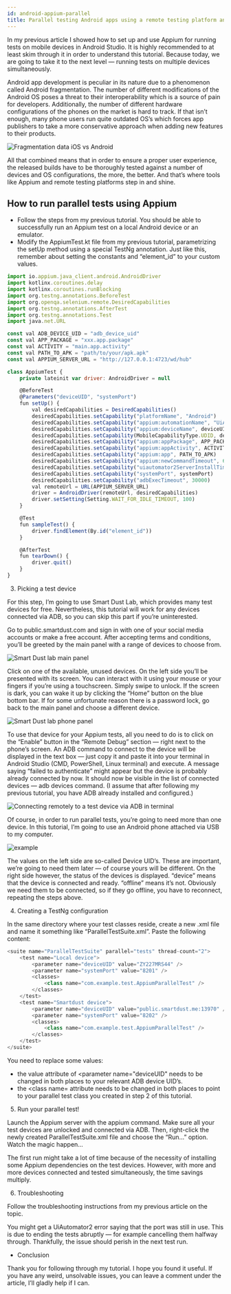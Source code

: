 ```yaml
---
id: android-appium-parallel
title: Parallel testing Android apps using a remote testing platform and Appium
---
```


In my previous article I showed how to set up and use Appium for running tests on mobile devices in Android Studio. It is highly recommended to at least skim through it in order to understand this tutorial. Because today, we are going to take it to the next level — running tests on multiple devices simultaneously.

Android app development is peculiar in its nature due to a phenomenon called Android fragmentation. The number of different modifications of the Android OS poses a threat to their interoperability which is a source of pain for developers. Additionally, the number of different hardware configurations of the phones on the market is hard to track. If that isn’t enough, many phone users run quite outdated OS’s which forces app publishers to take a more conservative approach when adding new features to their products.

![Fragmentation data iOS vs Android](/img/Fragmentation.webp)

All that combined means that in order to ensure a proper user experience, the released builds have to be thoroughly tested against a number of devices and OS configurations, the more, the better. And that’s where tools like Appium and remote testing platforms step in and shine.

## How to run parallel tests using Appium

- Follow the steps from my previous tutorial. You should be able to successfully run an Appium test on a local Android device or an emulator.
- Modify the AppiumTest.kt file from my previous tutorial, parametrizing the setUp method using a special TestNg annotation. Just like this, remember about setting the constants and “element_id” to your custom values.

```javascript
import io.appium.java_client.android.AndroidDriver
import kotlinx.coroutines.delay
import kotlinx.coroutines.runBlocking
import org.testng.annotations.BeforeTest
import org.openqa.selenium.remote.DesiredCapabilities
import org.testng.annotations.AfterTest
import org.testng.annotations.Test
import java.net.URL

const val ADB_DEVICE_UID = "adb_device_uid"
const val APP_PACKAGE = "xxx.app.package"
const val ACTIVITY = "main.app.activity"
const val PATH_TO_APK = "path/to/your/apk.apk"
const val APPIUM_SERVER_URL = "http://127.0.0.1:4723/wd/hub"

class AppiumTest {
    private lateinit var driver: AndroidDriver = null

    @BeforeTest
    @Parameters("deviceUID", "systemPort")
    fun setUp() {
        val desiredCapabilities = DesiredCapabilities()
        desiredCapabilities.setCapability("platformName", "Android")
        desiredCapabilities.setCapability("appium:automationName", "UiAutomator2")
        desiredCapabilities.setCapability("appium:deviceName", deviceUID)
        desiredCapabilities.setCapability(MobileCapabilityType.UDID, deviceUID)
        desiredCapabilities.setCapability("appium:appPackage", APP_PACKAGE)
        desiredCapabilities.setCapability("appium:appActivity", ACTIVITY)
        desiredCapabilities.setCapability("appium:app", PATH_TO_APK)
        desiredCapabilities.setCapability("appium:newCommandTimeout", 60)
        desiredCapabilities.setCapability("uiautomator2ServerInstallTimeout", 60000)
        desiredCapabilities.setCapability("systemPort", systemPort)
        desiredCapabilities.setCapability("adbExecTimeout", 30000)
        val remoteUrl = URL(APPIUM_SERVER_URL)
        driver = AndroidDriver(remoteUrl, desiredCapabilities)
        driver.setSetting(Setting.WAIT_FOR_IDLE_TIMEOUT, 100)
    }

    @Test
    fun sampleTest() {
        driver.findElement(By.id("element_id"))
    }

    @AfterTest
    fun tearDown() {
        driver.quit()
    }
}
```

3. Picking a test device

For this step, I’m going to use Smart Dust Lab, which provides many test devices for free. Nevertheless, this tutorial will work for any devices connected via ADB, so you can skip this part if you’re uninterested.

Go to public.smartdust.com and sign in with one of your social media accounts or make a free account. After accepting terms and conditions, you’ll be greeted by the main panel with a range of devices to choose from.

![Smart Dust lab main panel](/img/Main_panel.webp)

Click on one of the available, unused devices. On the left side you’ll be presented with its screen. You can interact with it using your mouse or your fingers if you’re using a touchscreen. Simply swipe to unlock. If the screen is dark, you can wake it up by clicking the “Home” button on the blue bottom bar. If for some unfortunate reason there is a password lock, go back to the main panel and choose a different device.

![Smart Dust lab phone panel](/img/Lab_phone_panel.webp)

To use that device for your Appium tests, all you need to do is to click on the “Enable” button in the “Remote Debug” section — right next to the phone’s screen. An ADB command to connect to the device will be displayed in the text box — just copy it and paste it into your terminal in Android Studio (CMD, PowerShell, Linux terminal) and execute. A message saying “failed to authenticate” might appear but the device is probably already connected by now. It should now be visible in the list of connected devices — adb devices command. (I assume that after following my previous tutorial, you have ADB already installed and configured.)

![Connecting remotely to a test device via ADB in terminal](/img/Remotely_connect.webp)

Of course, in order to run parallel tests, you’re going to need more than one device. In this tutorial, I’m going to use an Android phone attached via USB to my computer.

![example](/img/example1.webp)

The values on the left side are so-called Device UID’s. These are important, we’re going to need them later — of course yours will be different. On the right side however, the status of the devices is displayed. “device” means that the device is connected and ready. “offline” means it’s not. Obviously we need them to be connected, so if they go offline, you have to reconnect, repeating the steps above.

4. Creating a TestNg configuration

In the same directory where your test classes reside, create a new .xml file and name it something like “ParallelTestSuite.xml”. Paste the following content:

```javascript
<suite name="ParallelTestSuite" parallel="tests" thread-count="2">
    <test name="Local device">
        <parameter name="deviceUID" value="ZY227MRS44" />
        <parameter name="systemPort" value="8201" />
        <classes>
            <class name="com.example.test.AppiumParallelTest" />
        </classes>
    </test>
    <test name="Smartdust device">
        <parameter name="deviceUID" value="public.smartdust.me:13970" />
        <parameter name="systemPort" value="8202" />
        <classes>
            <class name="com.example.test.AppiumParallelTest" />
        </classes>
    </test>
</suite>
```
You need to replace some values:

- the value attribute of <parameter name="deviceUID" needs to be changed in both places to your relevant ADB device UID’s.
- the <class name= attribute needs to be changed in both places to point to your parallel test class you created in step 2 of this tutorial.

5. Run your parallel test!

Launch the Appium server with the appium command. Make sure all your test devices are unlocked and connected via ADB. Then, right-click the newly created ParallelTestSuite.xml file and choose the “Run…” option. Watch the magic happen…

The first run might take a lot of time because of the necessity of installing some Appium dependencies on the test devices. However, with more and more devices connected and tested simultaneously, the time savings multiply.

6. Troubleshooting

Follow the troubleshooting instructions from my previous article on the topic.

You might get a UiAutomator2 error saying that the port was still in use. This is due to ending the tests abruptly — for example cancelling them halfway through. Thankfully, the issue should perish in the next test run.

- Conclusion

Thank you for following through my tutorial. I hope you found it useful. If you have any weird, unsolvable issues, you can leave a comment under the article, I’ll gladly help if I can.
